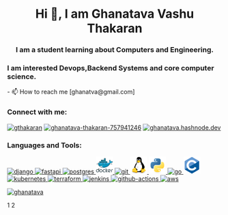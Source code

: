 <h1 align="center">Hi 👋, I am Ghanatava Vashu Thakaran</h1>
<h3 align="center">I am a student learning about Computers and Engineering.</h3>
<h3>I am interested Devops,Backend Systems and core computer science.</h3>
- 📫 How to reach me [ghanatva@gmail.com]

<h3 align="left">Connect with me:</h3>
<p align="left">
<a href="https://twitter.com/gthakaran" target="blank"><img align="center" src="https://raw.githubusercontent.com/rahuldkjain/github-profile-readme-generator/master/src/images/icons/Social/twitter.svg" alt="gthakaran" height="30" width="40" /></a>
<a href="https://linkedin.com/in/ghanatava-thakaran-757941246" target="blank"><img align="center" src="https://raw.githubusercontent.com/rahuldkjain/github-profile-readme-generator/master/src/images/icons/Social/linked-in-alt.svg" alt="ghanatava-thakaran-757941246" height="30" width="40" /></a>
<a href="https://ghanatava.hashnode.dev" target="blank"><img align="center" src="https://imgs.search.brave.com/Oq7Buf2WJ_m56ht5kUlWtH0U8cWYpLxboDnkcBxgpEY/rs:fit:500:0:0/g:ce/aHR0cHM6Ly91cGxv/YWQud2lraW1lZGlh/Lm9yZy93aWtpcGVk/aWEvY29tbW9ucy8w/LzA2L0hhc2hub2Rl/X2ljb24uc3Zn.svg" alt="ghanatava.hashnode.dev" height="30" width="40" /></a>
</p>

<h3 align="left">Languages and Tools:</h3>
<p align="left"> <a href="https://www.djangoproject.com/" target="_blank" rel="noreferrer"> <img src="https://cdn.worldvectorlogo.com/logos/django.svg" alt="django" width="40" height="40"/> </a> <a href="https://fastapi.tiangolo.com/" target="_blank" rel="noreferrer"> <img src="https://imgs.search.brave.com/DCBT4pGvoQPhLti8Y_uYizNbHYKjXyO99y1wEeyEH2s/rs:fit:500:0:0/g:ce/aHR0cHM6Ly9jZG4u/d29ybGR2ZWN0b3Js/b2dvLmNvbS9sb2dv/cy9mYXN0YXBpLTEu/c3Zn.svg" alt="fastapi" width="40" height="40"/> </a><a href="https://www.postgresql.org/" target="_blank" rel="noreferrer"> <img src="https://imgs.search.brave.com/myUbVKwXsQnihE4I8aSw9Rqt6j_sM_gcf53EqHW42kk/rs:fit:500:0:0/g:ce/aHR0cHM6Ly91cGxv/YWQud2lraW1lZGlh/Lm9yZy93aWtpcGVk/aWEvY29tbW9ucy8y/LzI5L1Bvc3RncmVz/cWxfZWxlcGhhbnQu/c3Zn.svg" alt="postgres" width="40" height="40"/> </a><a href="https://www.docker.com/" target="_blank" rel="noreferrer"> <img src="https://raw.githubusercontent.com/devicons/devicon/master/icons/docker/docker-original-wordmark.svg" alt="docker" width="40" height="40"/> </a> <a href="https://git-scm.com/" target="_blank" rel="noreferrer"> <img src="https://www.vectorlogo.zone/logos/git-scm/git-scm-icon.svg" alt="git" width="40" height="40"/> 
<a href="https://www.linux.org/" target="_blank" rel="noreferrer"> <img src="https://raw.githubusercontent.com/devicons/devicon/master/icons/linux/linux-original.svg" alt="linux" width="40" height="40"/> </a> <a href="https://www.python.org" target="_blank" rel="noreferrer"> <img src="https://raw.githubusercontent.com/devicons/devicon/master/icons/python/python-original.svg" alt="python" width="40" height="40"/> </a> 
 <a href="https://go.dev/" target="_blank" rel="noreferrer"> <img src="https://imgs.search.brave.com/yx2aQ9dA-Jkvmk2mzXFEuU9L9l359ha3S4dz9IF39NI/rs:fit:500:0:0/g:ce/aHR0cHM6Ly9jZG4u/d29ybGR2ZWN0b3Js/b2dvLmNvbS9sb2dv/cy9nb2xhbmctMS5z/dmc.svg" alt="go" width="40" height="40"/> </a> 
<a href="https://www.cprogramming.com/" target="_blank" rel="noreferrer"> <img src="https://raw.githubusercontent.com/devicons/devicon/master/icons/c/c-original.svg" alt="c" width="40" height="40"/> </a> <a href="https://kubernetes.io/" target="_blank" rel="noreferrer"> <img src="https://imgs.search.brave.com/Qq4BYJavDARLmGibvdBfnfAsW680hOsoITdFOhJANI0/rs:fit:500:0:0/g:ce/aHR0cHM6Ly91cGxv/YWQud2lraW1lZGlh/Lm9yZy93aWtpcGVk/aWEvY29tbW9ucy8z/LzM5L0t1YmVybmV0/ZXNfbG9nb193aXRo/b3V0X3dvcmttYXJr/LnN2Zw.svg" alt="kubernetes" width="40" height="40"/> </a><a href="https://www.terraform.io/" target="_blank" rel="noreferrer"> <img src="https://imgs.search.brave.com/tOjQoGIeNWsHREoPZSxsFsgSKGufiy8niFSfAi724dA/rs:fit:500:0:0/g:ce/aHR0cHM6Ly9yYXcu/Z2l0aHVidXNlcmNv/bnRlbnQuY29tL2dp/bGJhcmJhcmEvbG9n/b3MvbWFpbi9sb2dv/cy90ZXJyYWZvcm0t/aWNvbi5zdmc.svg" alt="terraform" width="40" height="40"/>
</a> <a href="https://www.jenkins.io/" target="_blank" rel="noreferrer"> <img src="https://imgs.search.brave.com/MqNPqUmWdZvWtVrJdELDyZNd_tHa0k0ftlWU6_WjiI4/rs:fit:500:0:0/g:ce/aHR0cHM6Ly91cGxv/YWQud2lraW1lZGlh/Lm9yZy93aWtpcGVk/aWEvY29tbW9ucy9l/L2U5L0plbmtpbnNf/bG9nby5zdmc.svg" alt="jenkins" width="40" height="40"/> </a>
</a> <a href="https://github.com/features/actions" target="_blank" rel="noreferrer"> <img src="https://imgs.search.brave.com/I1Q98oK06EQBqOghWvqzwTVsQdVkXxWe2OrQ2In84ZM/rs:fit:500:0:0/g:ce/aHR0cHM6Ly9pY29u/LmljZXBhbmVsLmlv/L1RlY2hub2xvZ3kv/c3ZnL0dpdEh1Yi1B/Y3Rpb25zLnN2Zw.svg" alt="github-actions" width="40" height="40"/> </a>
<a href="https://aws.amazon.com/" target="_blank" rel="noreferrer"> <img src="https://imgs.search.brave.com/O7b5erkV_tUhuBezMt0GU275j9zLtz6bwa-4vCxK340/rs:fit:500:0:0/g:ce/aHR0cHM6Ly9jZG4u/d29ybGR2ZWN0b3Js/b2dvLmNvbS9sb2dv/cy9hd3MtMi5zdmc.svg" alt="aws" width="40" height="40"/> </a>
</p>

<p align="left"> <a href="https://github.com/ryo-ma/github-profile-trophy"><img src="https://github-profile-trophy.vercel.app/?username=ghanatava" alt="ghanatava" /></a> </p>
1
2
<!--[![My GitHub Stats](https://github-readme-stats.vercel.app/api/?username=ghanatava&count_private=true&theme=tokyonight&showicons=true)]()-->



